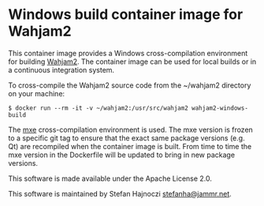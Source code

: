 # Windows build container image for Wahjam2

This container image provides a Windows cross-compilation environment for
building [Wahjam2](https://github.com/wahjam/wahjam2). The container image can
be used for local builds or in a continuous integration system.

To cross-compile the Wahjam2 source code from the ~/wahjam2 directory on your
machine:

    $ docker run --rm -it -v ~/wahjam2:/usr/src/wahjam2 wahjam2-windows-build

The [mxe](https://mxe.cc/) cross-compilation environment is used. The mxe
version is frozen to a specific git tag to ensure that the exact same package
versions (e.g. Qt) are recompiled when the container image is built. From time
to time the mxe version in the Dockerfile will be updated to bring in new
package versions.

This software is made available under the Apache License 2.0.

This software is maintained by Stefan Hajnoczi <stefanha@jammr.net>.
